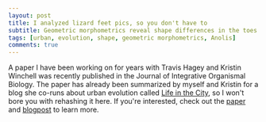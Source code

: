 ```yaml
---
layout: post
title: I analyzed lizard feet pics, so you don't have to
subtitle: Geometric morphometrics reveal shape differences in the toes of urban lizards
tags: [urban, evolution, shape, geometric morphometrics, Anolis]
comments: true
---
```


A paper I have been working on for years with Travis Hagey and Kristin Winchell was recently published in the Journal of Integrative Organismal Biology. The paper has already been summarized by myself and Kristin for a blog she co-runs about urban evolution called [Life in the City](https://urbanevolution-litc.com/), so I won't bore you with rehashing it here. If you're interested, check out the [paper](https://academic.oup.com/iob/article/4/1/obac028/6638989) and [blogpost](https://urbanevolution-litc.com/2022/07/27/cityshape-how-urban-environments-have-shaped-the-toes-of-puerto-rican-crested-anoles/) to learn more. 

